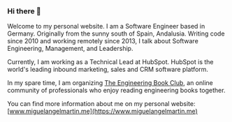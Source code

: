 ### Hi there 👋

Welcome to my personal website. I am a Software Engineer based in Germany. Originally from the sunny south of Spain, Andalusia.
Writing code since 2010 and working remotely since 2013, I talk about Software Engineering, Management, and Leadership.

Currently, I am working as a Technical Lead at HubSpot. HubSpot is the world's leading inbound marketing, sales and CRM software platform.

In my spare time, I am organizing [The Engineering Book Club](https://engineeringbookclub.com/), an online community of professionals who enjoy reading engineering books together.


You can find more information about me on my personal website: [www.miguelangelmartin.me](https://www.miguelangelmartin.me)
